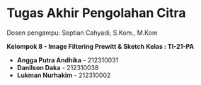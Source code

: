 # Tugas Akhir Pengolahan Citra
Dosen pengampu: Septian Cahyadi, S.Kom., M.Kom 

**Kelompok 8 - Image Filtering Prewitt & Sketch**
**Kelas : TI-21-PA**

- **Angga Putra Andhika** - 212310031  
- **Danilson Daka** - 212310038  
- **Lukman Nurhakim** - 212310002  
